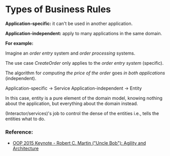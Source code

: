 # Types of Business Rules

**Application-specific:** it can't be used in another application.

**Application-independent:** apply to many applications in the same domain.

**For example:**

Imagine an _order entry_ system and _order processing_ systems.

The use case _CreateOrder_ only applies to the _order entry system_ (specific).

The algorithm for _computing the price of the order_ goes _in both applications_ (independent).

Application-specific -> Service
Application-independent -> Entity

In this case, entity is a pure element of the domain model, knowing nothing about the application, but everything about the domain instead.

(Interactor/services)'s job to control the dense of the entities i.e., tells the entities what to do.

### Reference:

- [OOP 2015 Keynote - Robert C. Martin ("Uncle Bob"): Agility and Architecture](https://www.youtube.com/watch?v=0oGpWmS0aYQ)
